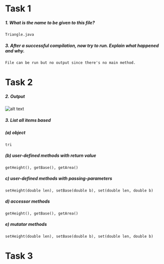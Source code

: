 # Task 1 

##### 1.	What is the name to be given to this file?

    Triangle.java

##### 3.	After a successful compilation, now try to run. Explain what happened and why.

    File can be run but no output since there's no main method. 

# Task 2

##### 2. Output 

![alt text][1]

[1]: https://user-images.githubusercontent.com/55252513/78648715-f53a2700-78ee-11ea-9343-9a5cdd382eae.PNG

##### 3. List all items based

##### (a) object 

    tri
      
##### (b) user-defined methods with return value

    getHeight(), getBase(), getArea()       

##### c) user-defined methods with passing-parameters 

    setHeight(double len), setBase(double b), set(double len, double b)
      
##### d) accessor methods

    getHeight(), getBase(), getArea()
      
##### e) mutator methods

    setHeight(double len), setBase(double b), set(double len, double b)

# Task 3 
